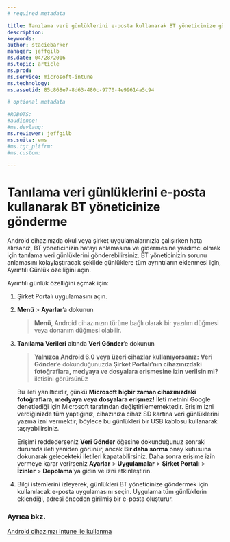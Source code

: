 ```yaml
---
# required metadata

title: Tanılama veri günlüklerini e-posta kullanarak BT yöneticinize gönderme | Microsoft Intune
description:
keywords:
author: staciebarker
manager: jeffgilb
ms.date: 04/28/2016
ms.topic: article
ms.prod:
ms.service: microsoft-intune
ms.technology:
ms.assetid: 85c868e7-8d63-480c-9770-4e99614a5c94

# optional metadata

#ROBOTS:
#audience:
#ms.devlang:
ms.reviewer: jeffgilb
ms.suite: ems
#ms.tgt_pltfrm:
#ms.custom:

---
```



# Tanılama veri günlüklerini e-posta kullanarak BT yöneticinize gönderme

Android cihazınızda okul veya şirket uygulamalarınızla çalışırken hata alırsanız, BT yöneticinizin hatayı anlamasına ve gidermesine yardımcı olmak için tanılama veri günlüklerini gönderebilirsiniz. BT yöneticinizin sorunu anlamasını kolaylaştıracak şekilde günlüklere tüm ayrıntıların eklenmesi için, Ayrıntılı Günlük özelliğini açın.

Ayrıntılı günlük özelliğini açmak için:

1.  Şirket Portalı uygulamasını açın.

2.  **Menü** &gt;  **Ayarlar**’a dokunun

    > **Menü**, Android cihazınızın türüne bağlı olarak bir yazılım düğmesi veya donanım düğmesi olabilir.

3.  **Tanılama Verileri** altında **Veri Gönder**’e dokunun

    > **Yalnızca Android 6.0 veya üzeri cihazlar kullanıyorsanız:** **Veri Gönder**’e dokunduğunuzda **Şirket Portalı’nın cihazınızdaki fotoğraflara, medyaya ve dosyalara erişmesine izin verilsin mi?** iletisini görürsünüz 

    Bu ileti yanıltıcıdır, çünkü **Microsoft hiçbir zaman cihazınızdaki fotoğraflara, medyaya veya dosyalara erişmez!** İleti metnini Google denetlediği için Microsoft tarafından değiştirilememektedir.  Erişim izni verdiğinizde tüm yaptığınız, cihazınıza cihaz SD kartına veri günlüklerini yazma izni vermektir; böylece bu günlükleri bir USB kablosu kullanarak taşıyabilirsiniz.

    Erişimi reddederseniz **Veri Gönder** öğesine dokunduğunuz sonraki durumda ileti yeniden görünür, ancak **Bir daha sorma** onay kutusuna dokunarak gelecekteki iletileri kapatabilirsiniz.  Daha sonra erişime izin vermeye karar verirseniz **Ayarlar** &gt; **Uygulamalar** &gt; **Şirket Portalı** &gt; **İzinler** &gt; **Depolama**’ya gidin ve izni etkinleştirin.

4.  Bilgi istemlerini izleyerek, günlükleri BT yöneticinize göndermek için kullanılacak e-posta uygulamasını seçin. Uygulama tüm günlüklerin eklendiği, adresi önceden girilmiş bir e-posta oluşturur.


### Ayrıca bkz.
[Android cihazınızı Intune ile kullanma](using-your-android-device-with-intune.md)

<!--HONumber=May16_HO2-->


